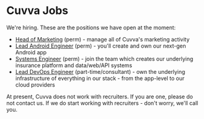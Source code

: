 # Cuvva Jobs

We're hiring. These are the positions we have open at the moment:

- [Head of Marketing](marketing-head.md) (perm) - manage all of Cuvva's marketing activity
- [Lead Android Engineer](engineer-android-lead.md) (perm) - you'll create and own our next-gen Android app
- [Systems Engineer](engineer-systems.md) (perm) - join the team which creates our underlying insurance platform and data/web/API systems
- [Lead DevOps Engineer](engineer-devops-lead.md) (part-time/consultant) - own the underlying infrastructure of everything in our stack - from the app-level to our cloud providers

At present, Cuvva does not work with recruiters. If you are one, please do not
contact us. If we do start working with recruiters - don't worry, we'll call
you.
